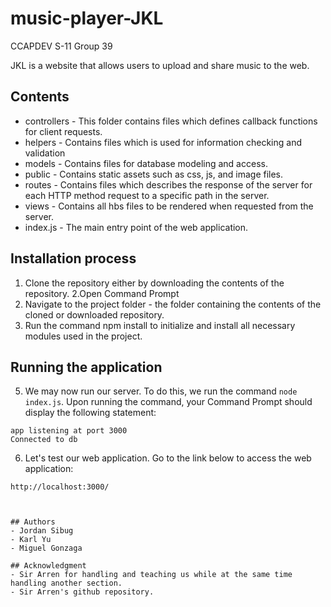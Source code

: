 # music-player-JKL
CCAPDEV S-11 Group 39

JKL is a website that allows users to upload and share  music to the web.


## Contents

- controllers - This folder contains files which defines callback functions for client requests.
- helpers - Contains files which is used for information checking and validation
- models - Contains files for database modeling and access.
- public - Contains static assets such as css, js, and image files.
- routes - Contains files which describes the response of the server for each HTTP method request to a specific path in the server.
- views - Contains all hbs files to be rendered when requested from the server.
- index.js - The main entry point of the web application.

## Installation process

1. Clone the repository either by downloading the contents of the repository.
2.Open Command Prompt
3. Navigate to the project folder - the folder containing the contents of the cloned or downloaded repository.
4. Run the command npm install to initialize and install all necessary modules used in the project.

## Running the application

5. We may now run our server. To do this, we run the command `node index.js`. Upon running the command, your Command Prompt should display the following statement:
```
app listening at port 3000
Connected to db
```

6. Let's test our web application. Go to the link below to access the web application:
```
http://localhost:3000/



## Authors
- Jordan Sibug
- Karl Yu
- Miguel Gonzaga

## Acknowledgment
- Sir Arren for handling and teaching us while at the same time handling another section. 
- Sir Arren's github repository.



